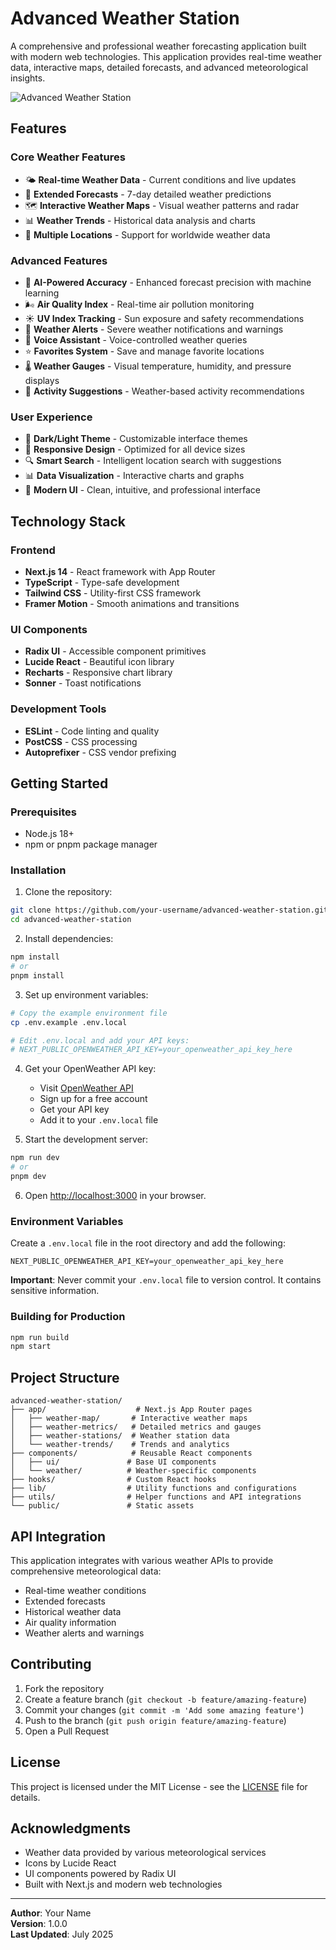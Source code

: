 # Advanced Weather Station

A comprehensive and professional weather forecasting application built with modern web technologies. This application provides real-time weather data, interactive maps, detailed forecasts, and advanced meteorological insights.

![Advanced Weather Station](https://github.com/user-attachments/assets/78cf801d-f05c-467b-aa16-c57f77a5e5cd)

## Features

### Core Weather Features
- 🌤️ **Real-time Weather Data** - Current conditions and live updates
- 📅 **Extended Forecasts** - 7-day detailed weather predictions
- 🗺️ **Interactive Weather Maps** - Visual weather patterns and radar
- 📊 **Weather Trends** - Historical data analysis and charts
- 📍 **Multiple Locations** - Support for worldwide weather data

### Advanced Features
- 🎯 **AI-Powered Accuracy** - Enhanced forecast precision with machine learning
- 🌬️ **Air Quality Index** - Real-time air pollution monitoring
- ☀️ **UV Index Tracking** - Sun exposure and safety recommendations
- 🚨 **Weather Alerts** - Severe weather notifications and warnings
- 🎤 **Voice Assistant** - Voice-controlled weather queries
- ⭐ **Favorites System** - Save and manage favorite locations
- 🌡️ **Weather Gauges** - Visual temperature, humidity, and pressure displays
- 🏃 **Activity Suggestions** - Weather-based activity recommendations

### User Experience
- 🌙 **Dark/Light Theme** - Customizable interface themes
- 📱 **Responsive Design** - Optimized for all device sizes
- 🔍 **Smart Search** - Intelligent location search with suggestions
- 📊 **Data Visualization** - Interactive charts and graphs
- 🎨 **Modern UI** - Clean, intuitive, and professional interface

## Technology Stack

### Frontend
- **Next.js 14** - React framework with App Router
- **TypeScript** - Type-safe development
- **Tailwind CSS** - Utility-first CSS framework
- **Framer Motion** - Smooth animations and transitions

### UI Components
- **Radix UI** - Accessible component primitives
- **Lucide React** - Beautiful icon library
- **Recharts** - Responsive chart library
- **Sonner** - Toast notifications

### Development Tools
- **ESLint** - Code linting and quality
- **PostCSS** - CSS processing
- **Autoprefixer** - CSS vendor prefixing

## Getting Started

### Prerequisites
- Node.js 18+ 
- npm or pnpm package manager

### Installation

1. Clone the repository:
```bash
git clone https://github.com/your-username/advanced-weather-station.git
cd advanced-weather-station
```

2. Install dependencies:
```bash
npm install
# or
pnpm install
```

3. Set up environment variables:
```bash
# Copy the example environment file
cp .env.example .env.local

# Edit .env.local and add your API keys:
# NEXT_PUBLIC_OPENWEATHER_API_KEY=your_openweather_api_key_here
```

4. Get your OpenWeather API key:
   - Visit [OpenWeather API](https://openweathermap.org/api)
   - Sign up for a free account
   - Get your API key
   - Add it to your `.env.local` file

5. Start the development server:
```bash
npm run dev
# or
pnpm dev
```

6. Open [http://localhost:3000](http://localhost:3000) in your browser.

### Environment Variables

Create a `.env.local` file in the root directory and add the following:

```env
NEXT_PUBLIC_OPENWEATHER_API_KEY=your_openweather_api_key_here
```

**Important**: Never commit your `.env.local` file to version control. It contains sensitive information.

### Building for Production

```bash
npm run build
npm start
```

## Project Structure

```
advanced-weather-station/
├── app/                    # Next.js App Router pages
│   ├── weather-map/       # Interactive weather maps
│   ├── weather-metrics/   # Detailed metrics and gauges
│   ├── weather-stations/  # Weather station data
│   └── weather-trends/    # Trends and analytics
├── components/            # Reusable React components
│   ├── ui/               # Base UI components
│   └── weather/          # Weather-specific components
├── hooks/                # Custom React hooks
├── lib/                  # Utility functions and configurations
├── utils/                # Helper functions and API integrations
└── public/               # Static assets
```

## API Integration

This application integrates with various weather APIs to provide comprehensive meteorological data:
- Real-time weather conditions
- Extended forecasts
- Historical weather data
- Air quality information
- Weather alerts and warnings

## Contributing

1. Fork the repository
2. Create a feature branch (`git checkout -b feature/amazing-feature`)
3. Commit your changes (`git commit -m 'Add some amazing feature'`)
4. Push to the branch (`git push origin feature/amazing-feature`)
5. Open a Pull Request

## License

This project is licensed under the MIT License - see the [LICENSE](LICENSE) file for details.

## Acknowledgments

- Weather data provided by various meteorological services
- Icons by Lucide React
- UI components powered by Radix UI
- Built with Next.js and modern web technologies

---

**Author**: Your Name  
**Version**: 1.0.0  
**Last Updated**: July 2025
